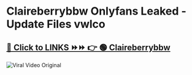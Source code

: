 
 # Claireberrybbw Onlyfans Leaked - Update Files vwlco

## <h2><a href="https://clipsfans.com/Claireberrybbw&ref=git">🔗 Click to LINKS ⏩⏩ 👉 🟢 Claireberrybbw </a></h2>

<a href="https://clipsfans.com/Claireberrybbw&ref=git" rel="nofollow" data-target="animated-image.originalLink"><img src="https://i.ibb.co.com/xMMVF88/686577567.gif" alt="Viral Video Original" style="max-width: 100%; display: inline-block;" data-target="animated-image.originalImage"></a>

